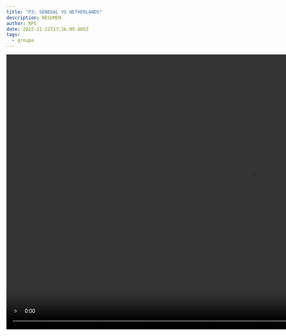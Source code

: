 ```yaml
---
title: "P3: SENEGAL VS NETHERLANDS"
description: RESUMEN
author: RPS
date: 2022-11-22T17:26:09.885Z
tags:
  - groupa
---
```

<video id="vid1" class="video-js" controls autoplay preload="auto" height="720" width="1280">
  <source src="https://www.dropbox.com/s/dhonri6mxszm59z/20221121_gap2_nedvssen_es-mx_v3.mp4?raw=1">
</video>